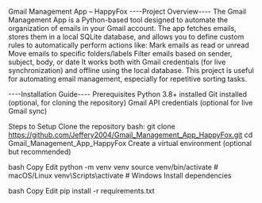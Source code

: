 Gmail Management App – HappyFox
----Project Overview----
The Gmail Management App is a Python-based tool designed to automate the organization of emails in your Gmail account. 
The app fetches emails, stores them in a local SQLite database, and allows you to define custom rules to automatically perform actions like:
Mark emails as read or unread
Move emails to specific folders/labels
Filter emails based on sender, subject, body, or date
It works both with Gmail credentials (for live synchronization) and offline using the local database.
This project is useful for automating email management, especially for repetitive sorting tasks.


----Installation Guide----
Prerequisites
Python 3.8+ installed
Git installed (optional, for cloning the repository)
Gmail API credentials (optional for live Gmail sync)

Steps to Setup
Clone the repository
bash:
git clone https://github.com/Jeffery2004/Gmail_Management_App_HappyFox.git
cd Gmail_Management_App_HappyFox
Create a virtual environment (optional but recommended)

bash
Copy
Edit
python -m venv venv
source venv/bin/activate      # macOS/Linux
venv\Scripts\activate         # Windows
Install dependencies

bash
Copy
Edit
pip install -r requirements.txt
